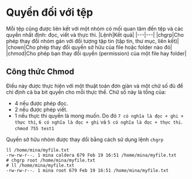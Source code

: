 # Quyền đối với tệp
Mỗi tệp cũng được liên kết với một nhóm có mối quan tâm đến tệp và các quyền nhất định: đọc, viết và thực thi.
|Lệnh|Kết quả|
|---|---|
|chgrp|Cho phép thay đổi nhóm gán với đối tượng tập tin (tập tin, thư mục, liên kết)|
|chown|Cho phép thay đổi quyền sở hữu của file hoặc folder nào đó|
|chmod|Cho phép bạn thay đổi quyền (permission) của một file hay folder|

## Công thức Chmod
Điều này được thực hiện với một thuật toán đơn giản và một chữ số đủ để chỉ định cả ba bit quyền cho mỗi thực thể. Chữ số này là tổng của:
- 4 nếu được phép đọc.
- 2 nếu được phép viết.
- 1 nếu thực thi quyền là mong muốn.
Do đó `7 có nghĩa là đọc + ghi + thực thi`, `6 có nghĩa là đọc + ghi` và `5 có nghĩa là đọc + thực thi`.  
```chmod 755 test1```

Quyền sở hữu nhóm được thay đổi bằng cách sử dụng lệnh `chgrp`
```
ll /home/mina/myfile.txt
-rw-rw-r--. 1 mina caldera 679 Feb 19 16:51 /home/mina/myfile.txt
# chgrp root /home/mina/myfile.txt
# ll /home/mina/myfile.txt
-rw-rw-r--. 1 mina root 679 Feb 19 16:51 /home/mina/myfile.txt
```
